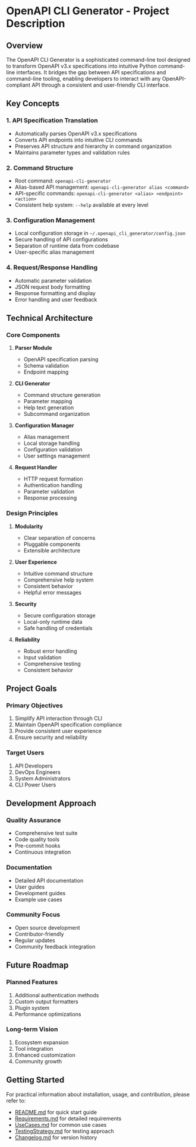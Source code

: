 # OpenAPI CLI Generator - Project Description

## Overview

The OpenAPI CLI Generator is a sophisticated command-line tool designed to transform OpenAPI v3.x specifications into intuitive Python command-line interfaces. It bridges the gap between API specifications and command-line tooling, enabling developers to interact with any OpenAPI-compliant API through a consistent and user-friendly CLI interface.

## Key Concepts

### 1. API Specification Translation
- Automatically parses OpenAPI v3.x specifications
- Converts API endpoints into intuitive CLI commands
- Preserves API structure and hierarchy in command organization
- Maintains parameter types and validation rules

### 2. Command Structure
- Root command: `openapi-cli-generator`
- Alias-based API management: `openapi-cli-generator alias <command>`
- API-specific commands: `openapi-cli-generator <alias> <endpoint> <action>`
- Consistent help system: `--help` available at every level

### 3. Configuration Management
- Local configuration storage in `~/.openapi_cli_generator/config.json`
- Secure handling of API configurations
- Separation of runtime data from codebase
- User-specific alias management

### 4. Request/Response Handling
- Automatic parameter validation
- JSON request body formatting
- Response formatting and display
- Error handling and user feedback

## Technical Architecture

### Core Components
1. **Parser Module**
   - OpenAPI specification parsing
   - Schema validation
   - Endpoint mapping

2. **CLI Generator**
   - Command structure generation
   - Parameter mapping
   - Help text generation
   - Subcommand organization

3. **Configuration Manager**
   - Alias management
   - Local storage handling
   - Configuration validation
   - User settings management

4. **Request Handler**
   - HTTP request formation
   - Authentication handling
   - Parameter validation
   - Response processing

### Design Principles
1. **Modularity**
   - Clear separation of concerns
   - Pluggable components
   - Extensible architecture

2. **User Experience**
   - Intuitive command structure
   - Comprehensive help system
   - Consistent behavior
   - Helpful error messages

3. **Security**
   - Secure configuration storage
   - Local-only runtime data
   - Safe handling of credentials

4. **Reliability**
   - Robust error handling
   - Input validation
   - Comprehensive testing
   - Consistent behavior

## Project Goals

### Primary Objectives
1. Simplify API interaction through CLI
2. Maintain OpenAPI specification compliance
3. Provide consistent user experience
4. Ensure security and reliability

### Target Users
1. API Developers
2. DevOps Engineers
3. System Administrators
4. CLI Power Users

## Development Approach

### Quality Assurance
- Comprehensive test suite
- Code quality tools
- Pre-commit hooks
- Continuous integration

### Documentation
- Detailed API documentation
- User guides
- Development guides
- Example use cases

### Community Focus
- Open source development
- Contributor-friendly
- Regular updates
- Community feedback integration

## Future Roadmap

### Planned Features
1. Additional authentication methods
2. Custom output formatters
3. Plugin system
4. Performance optimizations

### Long-term Vision
1. Ecosystem expansion
2. Tool integration
3. Enhanced customization
4. Community growth

## Getting Started

For practical information about installation, usage, and contribution, please refer to:
- [README.md](../README.md) for quick start guide
- [Requirements.md](Requirements.md) for detailed requirements
- [UseCases.md](UseCases.md) for common use cases
- [TestingStrategy.md](TestingStrategy.md) for testing approach
- [Changelog.md](../Changelog.md) for version history
